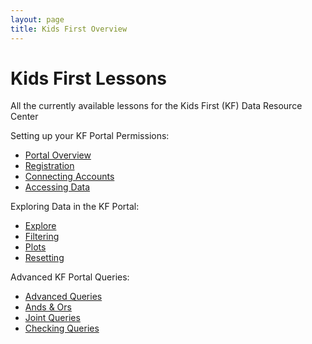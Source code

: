 ```yaml
---
layout: page
title: Kids First Overview
---
```


Kids First Lessons
==================

All the currently available lessons for the Kids First (KF) Data
Resource Center

Setting up your KF Portal Permissions:

  - [Portal Overview](Setting-up-your-KF-Portal-Permissions/KF_1_PortalOverview.md)
  - [Registration](Setting-up-your-KF-Portal-Permissions/KF_2_Registration.md)
  - [Connecting Accounts](Setting-up-your-KF-Portal-Permissions/KF_3_ConnectingAccounts.md)
  - [Accessing Data](Setting-up-your-KF-Portal-Permissions/KF_4_AccessingData.md)

Exploring Data in the KF Portal:

  - [Explore](Exploring-Data-in-the-KF-Portal/KF_5_Explore.md)
  - [Filtering](Exploring-Data-in-the-KF-Portal/KF_6_Filtering.md)
  - [Plots](Exploring-Data-in-the-KF-Portal/KF_7_Plots.md)
  - [Resetting](Exploring-Data-in-the-KF-Portal/KF_8_Resetting.md)

Advanced KF Portal Queries:

  - [Advanced Queries](Advanced-KF-Portal-Queries/KF_9_AdvancedQuery.md)
  - [Ands & Ors](Advanced-KF-Portal-Queries/KF_10_AndOr.md)
  - [Joint Queries](Advanced-KF-Portal-Queries/KF_11_JointQuery.md)
  - [Checking Queries](Advanced-KF-Portal-Queries/KF_12_CheckingQueries.md)
